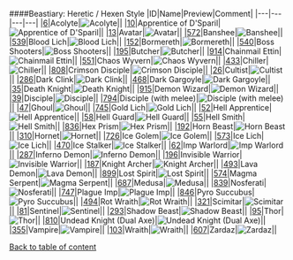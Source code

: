 ####Beastiary: Heretic / Hexen Style
|ID|Name|Preview|Comment|
|---|---|---|---|
|[6](https://github.com/alexey-lysiuk/Realm667-AAA-Cache/raw/master/data/0006.zip)|Acolyte|![Acolyte](http://www.realm667.com/images/content/repository/beastiary/Acolyte.png)||
|[10](https://github.com/alexey-lysiuk/Realm667-AAA-Cache/raw/master/data/0010.zip)|Apprentice of D'Sparil|![Apprentice of D'Sparil](http://www.realm667.com/images/content/repository/beastiary/ApprenticeOfDsparil.png)||
|[13](https://github.com/alexey-lysiuk/Realm667-AAA-Cache/raw/master/data/0013.zip)|Avatar|![Avatar](http://www.realm667.com/images/content/repository/beastiary/Avatar.png)||
|[572](https://github.com/alexey-lysiuk/Realm667-AAA-Cache/raw/master/data/0572.zip)|Banshee|![Banshee](http://www.realm667.com/images/content/repository/beastiary/Banshee.png)||
|[539](https://github.com/alexey-lysiuk/Realm667-AAA-Cache/raw/master/data/0539.zip)|Blood Lich|![Blood Lich](http://www.realm667.com/images/content/repository/beastiary/BloodLich.png)||
|[152](https://github.com/alexey-lysiuk/Realm667-AAA-Cache/raw/master/data/0152.zip)|Bormereth|![Bormereth](http://www.realm667.com/images/content/repository/beastiary/Bormereth.png)||
|[540](https://github.com/alexey-lysiuk/Realm667-AAA-Cache/raw/master/data/0540.zip)|Boss Shooters|![Boss Shooters](http://www.realm667.com/images/content/repository/beastiary/BossShooters.png)||
|[195](https://github.com/alexey-lysiuk/Realm667-AAA-Cache/raw/master/data/0195.zip)|Butcher|![Butcher](http://www.realm667.com/images/content/repository/beastiary/Butcher.png)||
|[914](https://github.com/alexey-lysiuk/Realm667-AAA-Cache/raw/master/data/0914.zip)|Chainmail Ettin|![Chainmail Ettin](http://www.realm667.com/images/content/repository/beastiary/ChainmailEttin.png)||
|[551](https://github.com/alexey-lysiuk/Realm667-AAA-Cache/raw/master/data/0551.zip)|Chaos Wyvern|![Chaos Wyvern](http://www.realm667.com/images/content/repository/beastiary/ChaosWyvern.png)||
|[433](https://github.com/alexey-lysiuk/Realm667-AAA-Cache/raw/master/data/0433.zip)|Chiller|![Chiller](http://www.realm667.com/images/content/repository/beastiary/Chiller.png)||
|[808](https://github.com/alexey-lysiuk/Realm667-AAA-Cache/raw/master/data/0808.zip)|Crimson Disciple|![Crimson Disciple](http://www.realm667.com/images/content/repository/beastiary/CrimsonDisciple.png)||
|[26](https://github.com/alexey-lysiuk/Realm667-AAA-Cache/raw/master/data/0026.zip)|Cultist|![Cultist](http://www.realm667.com/images/content/repository/beastiary/Cultist.png)||
|[286](https://github.com/alexey-lysiuk/Realm667-AAA-Cache/raw/master/data/0286.zip)|Dark Clink|![Dark Clink](http://www.realm667.com/images/content/repository/beastiary/DarkClink.png)||
|[468](https://github.com/alexey-lysiuk/Realm667-AAA-Cache/raw/master/data/0468.zip)|Dark Gargoyle|![Dark Gargoyle](http://www.realm667.com/images/content/repository/beastiary/DarkGargoyle.png)||
|[35](https://github.com/alexey-lysiuk/Realm667-AAA-Cache/raw/master/data/0035.zip)|Death Knight|![Death Knight](http://www.realm667.com/images/content/repository/beastiary/DeathKnight.png)||
|[915](https://github.com/alexey-lysiuk/Realm667-AAA-Cache/raw/master/data/0915.zip)|Demon Wizard|![Demon Wizard](http://www.realm667.com/images/content/repository/beastiary/DemonWizard.png)||
|[39](https://github.com/alexey-lysiuk/Realm667-AAA-Cache/raw/master/data/0039.zip)|Disciple|![Disciple](http://www.realm667.com/images/content/repository/beastiary/Disciple.png)||
|[794](https://github.com/alexey-lysiuk/Realm667-AAA-Cache/raw/master/data/0794.zip)|Disciple (with melee)|![Disciple (with melee)](http://www.realm667.com/images/content/repository/beastiary/MeleeDisciple.png)||
|[47](https://github.com/alexey-lysiuk/Realm667-AAA-Cache/raw/master/data/0047.zip)|Ghoul|![Ghoul](http://www.realm667.com/images/content/repository/beastiary/Ghoul.png)||
|[745](https://github.com/alexey-lysiuk/Realm667-AAA-Cache/raw/master/data/0745.zip)|Gold Lich|![Gold Lich](http://www.realm667.com/images/content/repository/beastiary/GoldLich.png)||
|[52](https://github.com/alexey-lysiuk/Realm667-AAA-Cache/raw/master/data/0052.zip)|Hell Apprentice|![Hell Apprentice](http://www.realm667.com/images/content/repository/beastiary/HellApprentice.png)||
|[58](https://github.com/alexey-lysiuk/Realm667-AAA-Cache/raw/master/data/0058.zip)|Hell Guard|![Hell Guard](http://www.realm667.com/images/content/repository/beastiary/HellsGuard.png)||
|[55](https://github.com/alexey-lysiuk/Realm667-AAA-Cache/raw/master/data/0055.zip)|Hell Smith|![Hell Smith](http://www.realm667.com/images/content/repository/beastiary/HellSmith.png)||
|[836](https://github.com/alexey-lysiuk/Realm667-AAA-Cache/raw/master/data/0836.zip)|Hex Prism|![Hex Prism](http://www.realm667.com/images/content/repository/beastiary/HexPrism.png)||
|[192](https://github.com/alexey-lysiuk/Realm667-AAA-Cache/raw/master/data/0192.zip)|Horn Beast|![Horn Beast](http://www.realm667.com/images/content/repository/beastiary/HornBeast.png)||
|[310](https://github.com/alexey-lysiuk/Realm667-AAA-Cache/raw/master/data/0310.zip)|Hornet|![Hornet](http://www.realm667.com/images/content/repository/beastiary/Hornet.png)||
|[726](https://github.com/alexey-lysiuk/Realm667-AAA-Cache/raw/master/data/0726.zip)|Ice Golem|![Ice Golem](http://www.realm667.com/images/content/repository/beastiary/IceGolem.png)||
|[573](https://github.com/alexey-lysiuk/Realm667-AAA-Cache/raw/master/data/0573.zip)|Ice Lich|![Ice Lich](http://www.realm667.com/images/content/repository/beastiary/IceLich.png)||
|[470](https://github.com/alexey-lysiuk/Realm667-AAA-Cache/raw/master/data/0470.zip)|Ice Stalker|![Ice Stalker](http://www.realm667.com/images/content/repository/beastiary/IceStalker.png)||
|[62](https://github.com/alexey-lysiuk/Realm667-AAA-Cache/raw/master/data/0062.zip)|Imp Warlord|![Imp Warlord](http://www.realm667.com/images/content/repository/beastiary/ImpWarlord.png)||
|[287](https://github.com/alexey-lysiuk/Realm667-AAA-Cache/raw/master/data/0287.zip)|Inferno Demon|![Inferno Demon](http://www.realm667.com/images/content/repository/beastiary/InfernoDemon.png)||
|[196](https://github.com/alexey-lysiuk/Realm667-AAA-Cache/raw/master/data/0196.zip)|Invisible Warrior|![Invisible Warrior](http://www.realm667.com/images/content/repository/beastiary/InvisibleWarrior.png)||
|[187](https://github.com/alexey-lysiuk/Realm667-AAA-Cache/raw/master/data/0187.zip)|Knight Archer|![Knight Archer](http://www.realm667.com/images/content/repository/beastiary/KnightArcher.png)||
|[493](https://github.com/alexey-lysiuk/Realm667-AAA-Cache/raw/master/data/0493.zip)|Lava Demon|![Lava Demon](http://www.realm667.com/images/content/repository/beastiary/LavaDemon.png)||
|[899](https://github.com/alexey-lysiuk/Realm667-AAA-Cache/raw/master/data/0899.zip)|Lost Spirit|![Lost Spirit](http://www.realm667.com/images/content/repository/beastiary/LostSpirit.png)||
|[574](https://github.com/alexey-lysiuk/Realm667-AAA-Cache/raw/master/data/0574.zip)|Magma Serpent|![Magma Serpent](http://www.realm667.com/images/content/repository/beastiary/MagmaSerpent.png)||
|[687](https://github.com/alexey-lysiuk/Realm667-AAA-Cache/raw/master/data/0687.zip)|Medusa|![Medusa](http://www.realm667.com/images/content/repository/beastiary/Medusa.png)||
|[839](https://github.com/alexey-lysiuk/Realm667-AAA-Cache/raw/master/data/0839.zip)|Nosferati|![Nosferati](http://www.realm667.com/images/content/repository/beastiary/Nosferati.png)||
|[747](https://github.com/alexey-lysiuk/Realm667-AAA-Cache/raw/master/data/0747.zip)|Plague Imp|![Plague Imp](http://www.realm667.com/images/content/repository/beastiary/PlagueImp.png)||
|[846](https://github.com/alexey-lysiuk/Realm667-AAA-Cache/raw/master/data/0846.zip)|Pyro Succubus|![Pyro Succubus](http://www.realm667.com/images/content/repository/beastiary/PyroSuccubus.png)||
|[494](https://github.com/alexey-lysiuk/Realm667-AAA-Cache/raw/master/data/0494.zip)|Rot Wraith|![Rot Wraith](http://www.realm667.com/images/content/repository/beastiary/RotWraith.png)||
|[321](https://github.com/alexey-lysiuk/Realm667-AAA-Cache/raw/master/data/0321.zip)|Scimitar|![Scimitar](http://www.realm667.com/images/content/repository/beastiary/Scimitar.png)||
|[81](https://github.com/alexey-lysiuk/Realm667-AAA-Cache/raw/master/data/0081.zip)|Sentinel|![Sentinel](http://www.realm667.com/images/content/repository/beastiary/Sentinel.png)||
|[293](https://github.com/alexey-lysiuk/Realm667-AAA-Cache/raw/master/data/0293.zip)|Shadow Beast|![Shadow Beast](http://www.realm667.com/images/content/repository/beastiary/ShadowBeast.png)||
|[95](https://github.com/alexey-lysiuk/Realm667-AAA-Cache/raw/master/data/0095.zip)|Thor|![Thor](http://www.realm667.com/images/content/repository/beastiary/Thor.png)||
|[810](https://github.com/alexey-lysiuk/Realm667-AAA-Cache/raw/master/data/0810.zip)|Undead Knight (Dual Axe)|![Undead Knight (Dual Axe)](http://www.realm667.com/images/content/repository/beastiary/DualAxeWieldingUndeadKnight.png)||
|[355](https://github.com/alexey-lysiuk/Realm667-AAA-Cache/raw/master/data/0355.zip)|Vampire|![Vampire](http://www.realm667.com/images/content/repository/beastiary/Vampire.png)||
|[103](https://github.com/alexey-lysiuk/Realm667-AAA-Cache/raw/master/data/0103.zip)|Wraith|![Wraith](http://www.realm667.com/images/content/repository/beastiary/Wraith.png)||
|[607](https://github.com/alexey-lysiuk/Realm667-AAA-Cache/raw/master/data/0607.zip)|Zardaz|![Zardaz](http://www.realm667.com/images/content/repository/beastiary/Zardaz.png)||

[Back to table of content](../readme.md)
